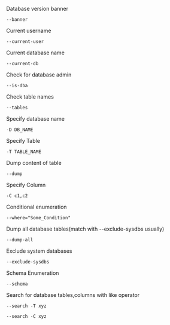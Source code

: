

Database version banner
```
--banner
```

Current username
```
--current-user
```

Current database name
```
--current-db
```

Check for database admin
```
--is-dba
```

Check table names
```
--tables
```

Specify database name
```
-D DB_NAME
```

Specify Table
```
-T TABLE_NAME
```

Dump content of table
```
--dump
```

Specify Column
```
-C c1,c2
```

Conditional enumeration
```
--where="Some_Condition"
```

Dump all database tables(match with --exclude-sysdbs usually)
```
--dump-all
```

Exclude system databases
```
--exclude-sysdbs
```

Schema Enumeration
```
--schema
```

Search for database tables,columns with like operator
```
--search -T xyz
```
```
--search -C xyz
```


